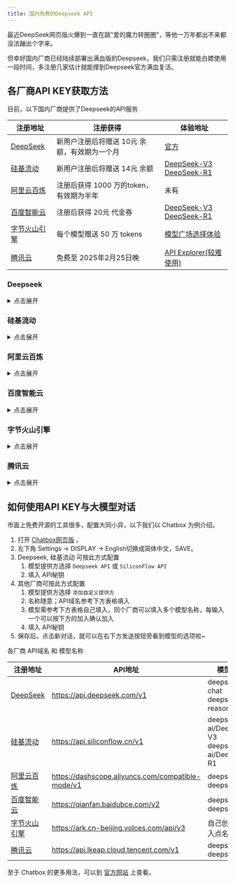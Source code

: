 ```yaml
---
title: 国内免费的Deepseek API
---
```


最近DeepSeek网页版火爆到一直在跳"爱的魔力转圈圈"，等他一万年都出不来都没法蹦出个字来。

但幸好国内厂商已经陆续部署出满血版的Deepseek，我们只需注册就能白嫖使用一段时间，多注册几家估计就能撑到Deepseek官方满血复活。

<!-- more -->

## 各厂商API KEY获取方法

目前，以下国内厂商提供了Deepseek的API服务

|注册地址|注册获得|体验地址|
|---|---|---|
|[DeepSeek](https://platform.deepseek.com/sign_in)| 新用户注册后将赠送 10元 余额，有效期为一个月 | [官方](https://chat.deepseek.com)|
|[硅基流动](https://cloud.siliconflow.cn/i/iZgTqoJU)| 新用户注册后将赠送 14元 余额| [DeepSeek-V3](https://cloud.siliconflow.cn/playground/chat/17885302723)<br />[DeepSeek-R1](https://cloud.siliconflow.cn/playground/chat/17885302724)|
|[阿里云百炼](https://bailian.console.aliyun.com)| 注册后获得 1000 万的token，有效期为半年 | 未有|
|[百度智能云](https://console.bce.baidu.com/qianfan)| 注册后获得 20元 代金券 | [DeepSeek-V3](https://console.bce.baidu.com/qianfan/ais/console/onlineTest/LLM/DeepSeek-V3)<br />[DeepSeek-R1](https://console.bce.baidu.com/qianfan/ais/console/onlineTest/LLM/DeepSeek-R1)|
|[字节火山引擎](https://console.volcengine.com/ark)| 每个模型赠送 50 万 tokens | [模型广场选择体验](https://console.volcengine.com/ark/region:ark+cn-beijing/model?vendor=Bytedance&view=LIST_VIEW) |
|[腾讯云](https://console.cloud.tencent.com/lkeap)| 免费至 2025年2月25日晚| [API Explorer(较难使用)](https://console.cloud.tencent.com/api/explorer?Product=lkeap&Version=2024-05-22&Action=ChatCompletions) |


### Deepseek
<details>
    <summary> 点击展开 </summary>

Deepseek官方也是提供api的，卡顿情况会比网页版的好的。步骤如下：

1. 访问 [这里](https://platform.deepseek.com/sign_in) 进行注册并登录。
2. 点击左侧的 `API keys`（或者访问 [这里](https://platform.deepseek.com/api_keys)），然后点击 `创建 API key:`
3. 名称随便填，DeepSeek 的 API 仅在创建时显示，因此创建后需要点击复制，自己先保存下来。：

</details>

### 硅基流动
<details>
    <summary> 点击展开 </summary>

1. 访问 [这里](https://cloud.siliconflow.cn/i/iZgTqoJU) 进行注册并登录。
2. 点击 [体验中心](https://cloud.siliconflow.cn/account/ak) 左侧的 `API 密钥`，然后点击 `新建 API 密钥`
3. 随意填写描述后点击 `新建密钥`，直接点击密钥进行复制，这就是我们即将用到的 API KEY

> [!note]
>
> **注意**，硅基流动官方对于非实名用户的用量做了限制（100 次/天）：
>
> 如果有更高的用量需求，则需要进行[实名认证](https://cloud.siliconflow.cn/account/authentication)。
</details>

### 阿里云百炼
<details>
    <summary> 点击展开 </summary>

1. 访问 [阿里云百炼控制台](https://bailian.console.aliyun.com) 注册并登录。
2. 点开左侧的 `模型广场`，点击 `开通模型服务`；打勾，并点击 `确认开通`。
3. 在[控制台](https://bailian.console.aliyun.com/)点击右上角的 `用户图标` - `API-KEY`。
4. 点击`创建`；选择 `默认业务空间`，点击 `确定` 创建 `API-KEY`；点击 `查看` 并复制 `API KEY`。
5. 目前国内所有赠送额度的平台都需要实名才能正常使用 [阿里云实名入口](https://myaccount.console.aliyun.com/certificate)

</details>

### 百度智能云

<details>
    <summary> 点击展开 </summary>

1. 访问[百度智能云控制台](https://console.bce.baidu.com/qianfan)进行注册并登录。
2. 查看用户协议，点击 `同意并继续`。
3. 完成个人认证。
4. 左侧导航找到 API Key 或 访问 [API Key](https://console.bce.baidu.com/iam/#/iam/apikey/list)
5. 点击 `创建 API Key`。
6. 选择 `千帆 ModelBuilder`，点击 `确定`。
7. 点击 `复制`。

</details>

### 字节火山引擎

<details>
    <summary> 点击展开 </summary>

1. 访问[火山引擎](https://console.volcengine.com/ark)进行注册并登录：
2. 点击左侧的 `API Key 管理` 或者访问 [API 入口](https://console.volcengine.com/ark/region:ark+cn-beijing/apiKey?apikey=%7B%7D)，然后点击 `创建 API Key`。
3. 默认名称基于时间自动生成，修改或直接点击 `创建`，然后复制 `API Key`。
4. 点击左侧的 `开通管理`，找到 `DeepSeek`，然后点击右侧的 `开通服务`：
5. 完成实名认证。
6. 勾选想用的模型，点击 `立即开通`。
7. 回到 [控制台](https://console.volcengine.com/ark) 点击左侧的 `在线推理`，点击 `创建推理接入点`：
8. 接入点名称可以随意命名，命名完之后进行 `模型选择` （注意，不能同时选择两个，需要分开创建）。
9. `接入点名称` 就是后续需要使用的模型ID，例如 `ep-20250212115339-6kl4v`。

</details>


### 腾讯云

<details>
    <summary> 点击展开 </summary>

1. 访问 [知识引擎原子能力](https://console.cloud.tencent.com/lkeap)，完成注册。
2. 点击左侧 `API KEY管理`，创建API KEY。
3. 创建后，点击查看即可复制。

</details>


## 如何使用API KEY与大模型对话

市面上免费开源的工具很多，配置大同小异，以下我们以 Chatbox 为例介绍。

1. 打开 [Chatbox网页版](https://web.chatboxai.app/) 。
2. 左下角 Settings -> DISPLAY -> English切换成简体中文，SAVE。
3. Deepseek, 硅基流动 可按此方式配置 
   1. 模型提供方选择 `Deepseek API` 或 `SiliconFlow API`
   2. 填入 API秘钥
4. 其他厂商可按此方式配置
   1. 模型提供方选择 `添加自定义提供方`
   2. 名称随意；API域名参考下方表格填入
   3. 模型需参考下方表格自己填入，同个厂商可以填入多个模型名称，每输入一个可以按下方的加入确认加入
   4. 填入 API秘钥
5. 保存后，点击新对话，就可以在右下方发送按钮旁看到模型的选项啦~

各厂商 API域名 和 模型名称


|注册地址|API地址|模型名称|
|---|---|---|
|[DeepSeek](https://platform.deepseek.com/sign_in)| https://api.deepseek.com/v1 | deepseek-chat </br> deepseek-reasoner|
|[硅基流动](https://cloud.siliconflow.cn/i/iZgTqoJU)| https://api.siliconflow.cn/v1 | deepseek-ai/DeepSeek-V3 </br> deepseek-ai/DeepSeek-R1 |
|[阿里云百炼](https://bailian.console.aliyun.com)| https://dashscope.aliyuncs.com/compatible-mode/v1 | deepseek-v3 </br> deepseek-r1 |
|[百度智能云](https://login.bce.baidu.com/?redirect=https%3A%2F%2Fconsole.bce.baidu.com%2Fqianfan%2Fmodelcenter%2Fmodel%2FbuildIn%2Flist)| https://qianfan.baidubce.com/v2 |deepseek-v3 </br> deepseek-r1|
|[字节火山引擎](https://console.volcengine.com/auth/signup?redirectURI=%2Fark%2Fregion%3Aark%2Bcn-beijing%2Fmodel%3FprojectName%3Dundefined%26vendor%3DBytedance%26view%3DLIST_VIEW)| https://ark.cn-beijing.volces.com/api/v3| 自己创建的接入点名称 |
|[腾讯云](https://console.cloud.tencent.com/lkeap)| https://api.lkeap.cloud.tencent.com/v1 | deepseek-r1 </br> deepseek-v3 |

至于 Chatbox 的更多用法，可以到 [官方网站](https://chatboxai.app/zh#) 上查看。

